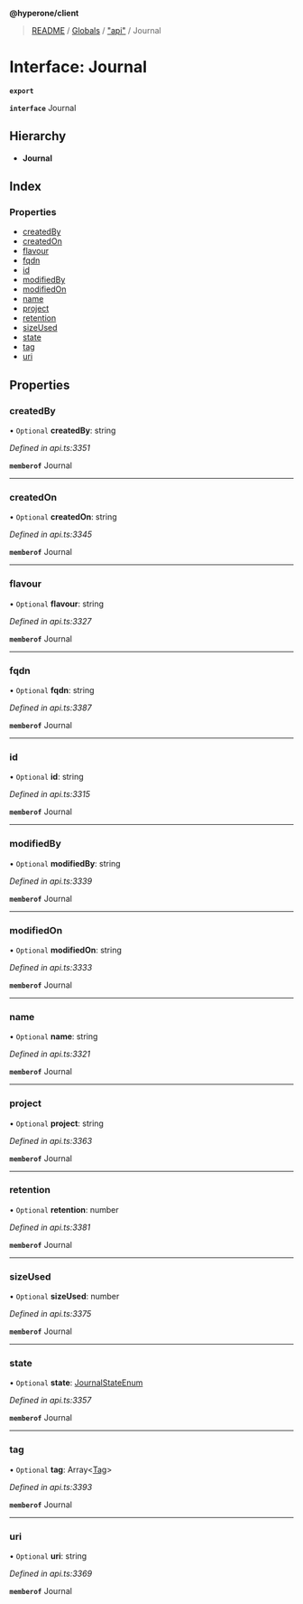 **@hyperone/client**

> [README](../README.md) / [Globals](../globals.md) / ["api"](../modules/_api_.md) / Journal

# Interface: Journal

**`export`** 

**`interface`** Journal

## Hierarchy

* **Journal**

## Index

### Properties

* [createdBy](_api_.journal.md#createdby)
* [createdOn](_api_.journal.md#createdon)
* [flavour](_api_.journal.md#flavour)
* [fqdn](_api_.journal.md#fqdn)
* [id](_api_.journal.md#id)
* [modifiedBy](_api_.journal.md#modifiedby)
* [modifiedOn](_api_.journal.md#modifiedon)
* [name](_api_.journal.md#name)
* [project](_api_.journal.md#project)
* [retention](_api_.journal.md#retention)
* [sizeUsed](_api_.journal.md#sizeused)
* [state](_api_.journal.md#state)
* [tag](_api_.journal.md#tag)
* [uri](_api_.journal.md#uri)

## Properties

### createdBy

• `Optional` **createdBy**: string

*Defined in api.ts:3351*

**`memberof`** Journal

___

### createdOn

• `Optional` **createdOn**: string

*Defined in api.ts:3345*

**`memberof`** Journal

___

### flavour

• `Optional` **flavour**: string

*Defined in api.ts:3327*

**`memberof`** Journal

___

### fqdn

• `Optional` **fqdn**: string

*Defined in api.ts:3387*

**`memberof`** Journal

___

### id

• `Optional` **id**: string

*Defined in api.ts:3315*

**`memberof`** Journal

___

### modifiedBy

• `Optional` **modifiedBy**: string

*Defined in api.ts:3339*

**`memberof`** Journal

___

### modifiedOn

• `Optional` **modifiedOn**: string

*Defined in api.ts:3333*

**`memberof`** Journal

___

### name

• `Optional` **name**: string

*Defined in api.ts:3321*

**`memberof`** Journal

___

### project

• `Optional` **project**: string

*Defined in api.ts:3363*

**`memberof`** Journal

___

### retention

• `Optional` **retention**: number

*Defined in api.ts:3381*

**`memberof`** Journal

___

### sizeUsed

• `Optional` **sizeUsed**: number

*Defined in api.ts:3375*

**`memberof`** Journal

___

### state

• `Optional` **state**: [JournalStateEnum](../enums/_api_.journalstateenum.md)

*Defined in api.ts:3357*

**`memberof`** Journal

___

### tag

• `Optional` **tag**: Array\<[Tag](_api_.tag.md)>

*Defined in api.ts:3393*

**`memberof`** Journal

___

### uri

• `Optional` **uri**: string

*Defined in api.ts:3369*

**`memberof`** Journal
